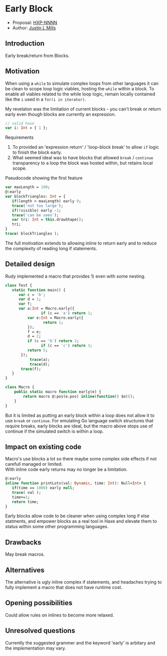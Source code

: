 # Early Block

* Proposal: [HXP-NNNN](0000-early-block.md)
* Author: [Justin L Mills](https://github.com/nanjizal)

## Introduction

Early break/return from Blocks.

## Motivation

When using a ```while``` to simulate complex loops from other languages it can be clean to scope loop logic viables, hosting the ```while``` within a block.
To enable all viables related to the while loop logic, remain locally contained like the ```i``` used in a ```for(i in iterator)```.

My revelaton was the limitation of current blocks - you can't break or return early even though blocks are currently an expression.
```Haxe
// valid haxe 
var i: Int = { 1 };
```
Requirements
1) To provided an 'expression return' / 'loop-block break' to allow ```if``` logic to finish the block early.
2) What seemed ideal was to have blocks that allowed ```break``` / ```continue``` transparency to a loop the block was hosted within, but retains local scope.

Pseudocode showing the first feature
```Haxe
var maxLength = 100;
@:early
var blockTriangles: Int = {
   if(length > maxLength) early 0;
   trace('not too large');
   if(!visible) early -1;
   trace('can be seen');
   var tri: Int = this.drawShape();
   tri;
}
trace( blockTriangles );
```
The full motivation extends to allowing inline to return early and to reduce the complexity of reading long if statements.


## Detailed design

Rudy implemented a macro that provides 1) even with some nesting.
```Haxe
class Test {
   static function main() {
      var c = 'b';
      var d = 1;
      var f;
      var a:Int = Macro.early({
			    if (c == 'a') return 1;
          var e:Int = Macro.early({
    		     return 1;
          });
          f = e;
          d = 2;
          if (c == 'b') return 2;
			    if (c == 'c') return 3;
          return 5;
       });
		   trace(a);
		   trace(d);
       trace(f);
   }
}
```
  
```Haxe
class Macro {
	public static macro function early(e) {
		return macro @:pos(e.pos) inline(function() $e)();
	}
}
```
But it is limited as putting an early block within a loop does not allow it to use ```break``` or ```continue```.
For emulating Go language switch structures that require breaks, early blocks are ideal, but the macro above stops use of continue if the simulated switch is within a loop. 

## Impact on existing code

Macro's use blocks a lot so there maybe some complex side effects if not carefull managed or limited.  
With inline code early returns may no longer be a limitation.
```Haxe
@:early
inline function printLots(val: Dynamic, time: Int): Null<Int> {
   if(time == 1000) early null;
   trace( val );
   time+=1;
   return time;
}
```
Early blocks allow code to be cleaner when using complex long if else statments, and empower blocks as a real tool in Haxe and elevate them to status within some other programming languages.

## Drawbacks

May break macros.

## Alternatives

The alternative is ugly inline complex if statements, and headaches trying to fully implement a macro that does not have runtime cost.

## Opening possibilities

Could allow rules on inlines to become more relaxed.

## Unresolved questions

Currently the suggested grammer and the keyword 'early' is arbitary and the implementation may vary.


